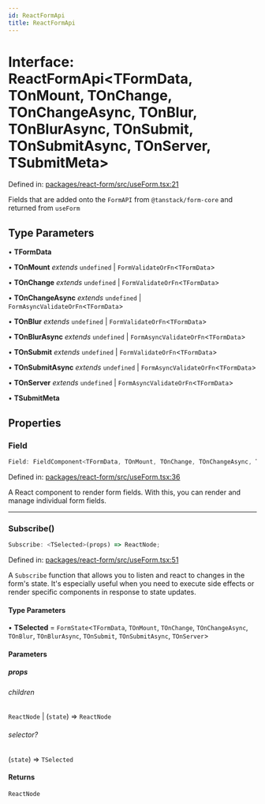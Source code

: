 ```yaml
---
id: ReactFormApi
title: ReactFormApi
---
```


<!-- DO NOT EDIT: this page is autogenerated from the type comments -->

# Interface: ReactFormApi\<TFormData, TOnMount, TOnChange, TOnChangeAsync, TOnBlur, TOnBlurAsync, TOnSubmit, TOnSubmitAsync, TOnServer, TSubmitMeta\>

Defined in: [packages/react-form/src/useForm.tsx:21](https://github.com/TanStack/form/blob/main/packages/react-form/src/useForm.tsx#L21)

Fields that are added onto the `FormAPI` from `@tanstack/form-core` and returned from `useForm`

## Type Parameters

• **TFormData**

• **TOnMount** *extends* `undefined` \| `FormValidateOrFn`\<`TFormData`\>

• **TOnChange** *extends* `undefined` \| `FormValidateOrFn`\<`TFormData`\>

• **TOnChangeAsync** *extends* `undefined` \| `FormAsyncValidateOrFn`\<`TFormData`\>

• **TOnBlur** *extends* `undefined` \| `FormValidateOrFn`\<`TFormData`\>

• **TOnBlurAsync** *extends* `undefined` \| `FormAsyncValidateOrFn`\<`TFormData`\>

• **TOnSubmit** *extends* `undefined` \| `FormValidateOrFn`\<`TFormData`\>

• **TOnSubmitAsync** *extends* `undefined` \| `FormAsyncValidateOrFn`\<`TFormData`\>

• **TOnServer** *extends* `undefined` \| `FormAsyncValidateOrFn`\<`TFormData`\>

• **TSubmitMeta**

## Properties

### Field

```ts
Field: FieldComponent<TFormData, TOnMount, TOnChange, TOnChangeAsync, TOnBlur, TOnBlurAsync, TOnSubmit, TOnSubmitAsync, TOnServer, TSubmitMeta>;
```

Defined in: [packages/react-form/src/useForm.tsx:36](https://github.com/TanStack/form/blob/main/packages/react-form/src/useForm.tsx#L36)

A React component to render form fields. With this, you can render and manage individual form fields.

***

### Subscribe()

```ts
Subscribe: <TSelected>(props) => ReactNode;
```

Defined in: [packages/react-form/src/useForm.tsx:51](https://github.com/TanStack/form/blob/main/packages/react-form/src/useForm.tsx#L51)

A `Subscribe` function that allows you to listen and react to changes in the form's state. It's especially useful when you need to execute side effects or render specific components in response to state updates.

#### Type Parameters

• **TSelected** = `FormState`\<`TFormData`, `TOnMount`, `TOnChange`, `TOnChangeAsync`, `TOnBlur`, `TOnBlurAsync`, `TOnSubmit`, `TOnSubmitAsync`, `TOnServer`\>

#### Parameters

##### props

###### children

`ReactNode` \| (`state`) => `ReactNode`

###### selector?

(`state`) => `TSelected`

#### Returns

`ReactNode`
